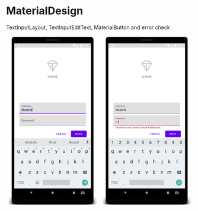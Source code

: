 # MaterialDesign
TextInputLayout, TextInputEditText, MaterialButton and error check
<br>
<br>
<img src="device-2020-05-26-151844.png" width="250" > <img src="device-2020-05-26-151920.png" width="250" >
